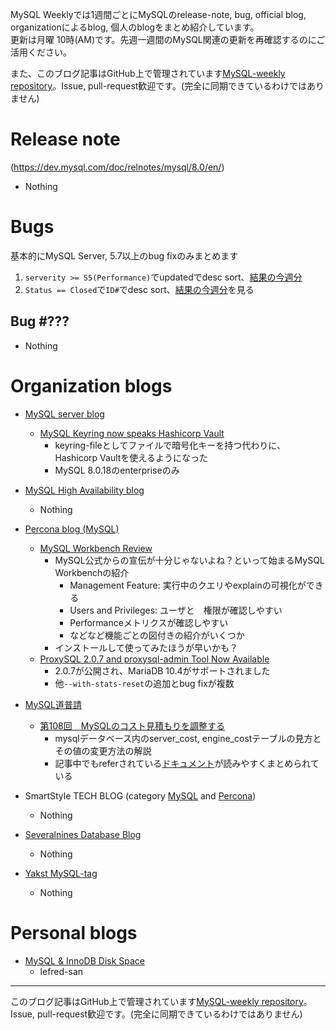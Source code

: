 MySQL Weeklyでは1週間ごとにMySQLのrelease-note, bug, official blog, organizationによるblog, 個人のblogをまとめ紹介しています。  
更新は月曜 10時(AM)です。先週一週間のMySQL関連の更新を再確認するのにご活用ください。

また、このブログ記事はGitHub上で管理されています[MySQL-weekly repository](https://github.com/tom--bo/MySQL-weekly)。Issue, pull-request歓迎です。(完全に同期できているわけではありません)


# Release note

(https://dev.mysql.com/doc/relnotes/mysql/8.0/en/)

- Nothing

# Bugs

基本的にMySQL Server, 5.7以上のbug fixのみまとめます

1. `serverity >= S5(Performance)`でupdatedでdesc sort、[結果の今週分](https://bugs.mysql.com/search.php?cmd=display&status=All&severity=-5&os=5&bug_age=0&order_by=mtime&direction=ASC&limit=30&mine=0&reorder_by=mtime)
1. `Status == Closed`で`ID#`でdesc sort、[結果の今週分](https://bugs.mysql.com/search.php?search_for=&status=Closed&severity=&limit=10&order_by=id&cmd=display&direction=DESC&os=0&phpver=&bug_age=0)を見る


## Bug #???

- Nothing

# Organization blogs

- [MySQL server blog](https://mysqlserverteam.com/)
  - [MySQL Keyring now speaks Hashicorp Vault](https://mysqlserverteam.com/mysql-keyring-now-speaks-hashicorp-vault/)
    - keyring-fileとしてファイルで暗号化キーを持つ代わりに、Hashicorp Vaultを使えるようになった
    - MySQL 8.0.18のenterpriseのみ

- [MySQL High Availability blog](https://mysqlhighavailability.com/)
  - Nothing

- [Percona blog (MySQL)](https://www.percona.com/blog/)
  - [MySQL Workbench Review](https://www.percona.com/blog/2019/10/23/mysql-workbench-review/)
    - MySQL公式からの宣伝が十分じゃないよね？といって始まるMySQL Workbenchの紹介
      - Management Feature: 実行中のクエリやexplainの可視化ができる
      - Users and Privileges: ユーザと　権限が確認しやすい
      - Performanceメトリクスが確認しやすい
      - などなど機能ごとの図付きの紹介がいくつか
    - インストールして使ってみたほうが早いかも？
  - [ProxySQL 2.0.7 and proxysql-admin Tool Now Available](https://www.percona.com/blog/2019/10/23/proxysql-2-0-7-and-proxysql-admin-tool-now-available/)
    - 2.0.7が公開され、MariaDB 10.4がサポートされました
    - 他`--with-stats-reset`の追加とbug fixが複数

- [MySQL道普請](https://gihyo.jp/dev/serial/01/mysql-road-construction-news)
  - [第108回　MySQLのコスト見積もりを調整する](https://gihyo.jp/dev/serial/01/mysql-road-construction-news/0108)
    - mysqlデータベース内のserver_cost, engine_costテーブルの見方とその値の変更方法の解説
    - 記事中でもreferされている[ドキュメント](https://dev.mysql.com/doc/refman/8.0/en/cost-model.html)が読みやすくまとめられている

- SmartStyle TECH BLOG (category [MySQL](https://www.s-style.co.jp/blog/category/tech/mysql/) and [Percona](https://www.s-style.co.jp/blog/category/tech/percona/))
  - Nothing

- [Severalnines Database Blog](https://severalnines.com/database-blog)
  - Nothing

- [Yakst MySQL-tag](https://yakst.com/ja/tags/mysql)
  - Nothing


# Personal blogs

- [MySQL & InnoDB Disk Space](https://lefred.be/content/mysql-innodb-disk-space/)
  - lefred-san



-----

このブログ記事はGitHub上で管理されています[MySQL-weekly repository](https://github.com/tom--bo/MySQL-weekly)。Issue, pull-request歓迎です。(完全に同期できているわけではありません)
